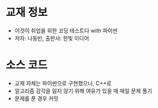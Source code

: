 # 교재 정보
- 이것이 취업을 위한 코딩 테스트다 with 파이썬
- 저자: 나동빈, 출판사: 한빛 미디어

# 소스 코드
- 교재 자체는 파이썬으로 구현했으나, C++로 
- 알고리즘 감각을 잃지 않기 위해 여유가 있을 때 매일 문제 풀기
- 문제를 푼 경우 커밋

